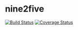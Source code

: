nine2five
=========

[![Build Status](https://travis-ci.org/nine2five/nine2five.svg?branch=staging)](https://travis-ci.org/nine2five/nine2five) [![Coverage Status](https://coveralls.io/repos/github/nine2five/nine2five/badge.svg?branch=staging)](https://coveralls.io/github/nine2five/nine2five?branch=staging)
